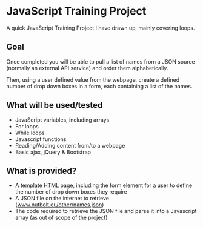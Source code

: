 # JavaScript Training Project
A quick JavaScript Training Project I have drawn up, mainly covering loops. 

## Goal
Once completed you will be able to pull a list of names from a JSON source (normally an external API service) and order them alphabetically. 

Then, using a user defined value from the webpage, create a defined number of drop down boxes in a form, each containing a list of the names. 

## What will be used/tested
* JavaScript variables, including arrays
* For loops
* While loops
* Javascript functions
* Reading/Adding content from/to a webpage
* Basic ajax, jQuery & Bootstrap

## What is provided?
* A template HTML page, including the form element for a user to define the number of drop down boxes they require
* A JSON file on the internet to retrieve (www.nutbolt.eu/other/names.json)
* The code required to retrieve the JSON file and parse it into a Javascript array (as out of scope of the project)
